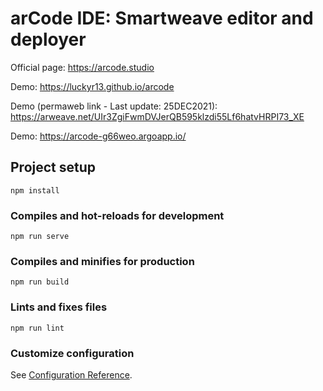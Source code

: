 # arCode IDE: Smartweave editor and deployer

Official page: https://arcode.studio

Demo: https://luckyr13.github.io/arcode

Demo (permaweb link - Last update: 25DEC2021): https://arweave.net/UIr3ZgiFwmDVJerQB595klzdi55Lf6hatvHRPI73_XE

Demo: https://arcode-g66weo.argoapp.io/

## Project setup
```
npm install
```

### Compiles and hot-reloads for development
```
npm run serve
```

### Compiles and minifies for production
```
npm run build
```

### Lints and fixes files
```
npm run lint
```

### Customize configuration
See [Configuration Reference](https://cli.vuejs.org/config/).
